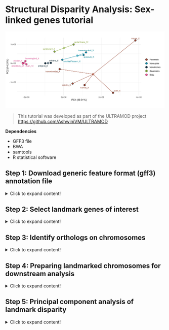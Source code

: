 # Structural Disparity Analysis: Sex-linked genes tutorial

![Amniote_header](https://github.com/nhm-herpetology/genomic-disparity/blob/main/Amniote-busco/Amniote_header.jpg)

>This tutorial was developed as part of the ULTRAMOD project https://github.com/AshwiniVM/ULTRAMOD

**Dependencies**

* GFF3 file
* BWA
* samtools
* R statistical software
  

## Step 1: Download generic feature format (gff3) annotation file
<details>
  <summary>Click to expand content!</summary>

>In this tutorial we will use 16 species of amniote vertebrates from Lovell et al. [2022](https://elifesciences.org/articles/78526) and BUSCO landmarks assocaited with the human X chromosome. The groups include representatives from placental mammals, marsupial mammals, monotreme mammals, birds, and squamate reptiles.  

by Poikela et al. [2024](https://academic.oup.com/gbe/article/16/3/evae024/7628473)

Species | Name (Lovell et al.) | Group  | Chromosome
------------ | -------------  | ------------- | -------------
_Mus musculus_	| mouse | Placental | X 
_Choloepus hoffmannis_	| sloth | Placental | X 
_Homo sapiens_	| human | Placental | X 
_Tursiops truncatus_	| dolphin | Placental | X
_Rhinolophus ferrumequinum_	| horseshoeBat | Placental | X
_Sarcophilus harrisii_	| tasmaniandevil | Marsupial| X 
_Trichosurus vulpecula_	| brushtailPossum | Marsupial | X 
_Monodelphis domestica_	| opossum | Marsupial | X 
_Tachyglossus aculeatus_ | echidna | Monotreme | 6  
_Ornithorhynchus anatinus_	| platypus | Monotreme | 6
_Taeniopygia guttata_ | zebrafinch | Bird | 4A
_Cygnus olor_	| swan | Bird | 13
_Calypte anna_ | hummingbird | Bird | 4
_Gallus gallus_ | chicken | Bird | 4
_Lacerta agilis_ | sandLizard | Squamate | Z 
_Thamnophis elegans_ | garterSnake | Squamate | 12

**We will download the gff3 file from Lovell et al. (2022)** 

```  
wget https://github.com/jtlovell/GENESPACE_data/raw/refs/heads/master/vertebrates/gffWithOgs.txt.gz
```

Next, we will expand the file so that we can work with it in R

```  
gunzip gffWithOgs.txt.gz
```

There should now be a file called 'gffWithOgs.txt' in your directory. If not already in your R working directory, please move this file to the working directory before moving to Step 2.

</details>

## Step 2: Select landmark genes of interest
<details>
  <summary>Click to expand content!</summary>

In this example we have selected human X-linked BUSCO genes for use as landmarks. To identify these in the gff3 file we will need to use several R packages.

```  
library(tidyr)
library(dplyr)
library(vegan)
library(stringr)
```

Now let's load the gff3 file into R. We then need to make a function that will ensure gene_id name formats will not create errors during landmark identification. 

```  
original_data <- read.csv("gffWithOgs.csv", header = TRUE)

normalize_gene_id <- function(gene_id) {
  gene_id <- tolower(gene_id)      # Convert to lowercase
  gene_id <- str_replace_all(gene_id, "[-_]", "")  # Remove hyphens and underscores
  return(gene_id)
}

```

Next, we will extract and normalize all BUSCO genes that are located on the human X chromosome

```
human_X_genes <- original_data %>%
  filter(genome == "human" & chr == "X") %>%
  mutate(id = normalize_gene_id(id)) %>%  # Apply normalization function
  select(id)
count(human_X_genes)

```

The count read command should report there are 1838 BUSCO genes on the human X chromosome. Now we will move to Step 3 where find occurences of these genes in other speceis and then create a curated list of landmarks found in a single genomic region across all species. 

  </details>

  ## Step 3: Identify orthologs on chromosomes
<details>
  <summary>Click to expand content!</summary>

Now that we have the genes of interest identified, we can locate them on other genome asseblies in the gff3 annotation file. First, we need to normalize the gene IDs and then find occurrences of them in non-human species included in the file.

```  
original_data <- original_data %>%
  mutate(id = normalize_gene_id(id))

gene_occurrences <- original_data %>%
  filter(id %in% human_X_genes$id)

```

Next, we will count the number of unique chromosomes in each species that contain human X-linked genes.

```

chr_counts <- gene_occurrences %>%
  group_by(genome) %>%
  summarise(matching_chromosomes = n_distinct(chr))  # Count distinct chromosomes per species

chr_counts

```

The final command 'chr_counts' should produce this table: 

genome | matching_chromosomes
------------ | ------------- 
brushtailPossum	| 16 
chicken	| 23 
dolphin | 4
echidna | 4
garterSnake | 9
hoseshowBat | 3
human | 1
hummingbird | 6
mouse | 13
opossum | 15
platypus | 4
sandLizard | 8
sloth | 14
swan | 7
tasmaniandevil | 6
zebrafinch | 7

Instead of listing them in a table, we can confirm that all 16 species have matching chromosomes using the following commands. 

```  
write.csv(chr_counts, "matching_chromosomes_tohumanX.csv", row.names = FALSE)

cat("Number of species with matching chromosomes:", nrow(chr_counts), "\n")

print(chr_counts) 

```

This should result in R telling you 'Number of species with matching chromosomes: 16'. The next series of commands will identify a set of 16 chromosomes (one for each species) with common human X-linked BUSCO genes on them. First, we count the number of genes appearing on each species chromosomes.

```

total_genes_in_human_X <- nrow(human_X_genes)

gene_counts_per_chr <- gene_occurrences %>%
  group_by(genome, chr) %>%
  summarise(matching_gene_count = n(), .groups = "drop")  # Count genes per species' chromosome

```

Next, we will filter chromosomes from all of the species so that we only keep chromosomes with at least 1/8 of the human X-linked genes. This is an arbitraty threshold that you may want to experiment with when using this appraoch with other datasets.  

```

gene_proportions <- gene_counts_per_chr %>%
  mutate(proportion = matching_gene_count / total_genes_in_human_X) %>%
  filter(proportion >= 1/8)

print(gene_proportions, n = 23)

```

The last command here should produce the following table. 

genome | matching_chromosomes | matching_gene_count | proportion
------------ | ------------- | ------------- | ------------- 
brushtailPossum | 2           |        137  |    0.163
brushtailPossum | X             |        193  |   0.230
chicken     |    1             |        136  |    0.162
chicken     |    4             |        249  |    0.297
dolphin     |    X             |        568  |    0.678
echidna     |    6             |        352  |    0.420
garterSnake |    12            |       212  |    0.253
horseshoeBat |    1             |        591  |    0.705
human       |    X             |        838  |    1    
hummingbird |    1             |        127  |    0.152
hummingbird |    4             |        236  |    0.282
mouse       |    X             |        588  |    0.702
opossum     |   X             |        291  |    0.347
platypus    |    6             |        355  |    0.424
sandLizard  |    4             |        122  |    0.146
sandLizard  |    Z             |        221  |    0.264
sloth       |    X             |        419  |    0.5  
swan        |    1             |        130  |    0.155
swan         |   13            |        251  |    0.300
tasmaniandevil | 3             |        147  |    0.175
tasmaniandevil | X             |        332  |    0.396
zebrafinch     | 1             |        128  |    0.153
zebrafinch     | 4A            |        243  |    0.290

This indicates which chromosomes share the highest proportion of X-linked BUSCO landmarks with the human X chromosome. We can see taht most distantly related species have two chromosomes with matching genes whereas closely realted speceis (e.g. other placental mammals) have a single matched chromosome (also the X chromosome). Note: horseshoeBat chromosome 1 is equivalent to the X chromosome in this species. 

Now we will save these results and extract the species and chromosomes that pass filtering

```
write.csv(gene_proportions, "filtered_proportion_matching_humanX.csv", row.names = FALSE)

filtered_chromosomes <- gene_proportions %>%
  select(genome, chr) 

filtered_gene_data <- original_data %>%
  inner_join(filtered_chromosomes, by = c("genome", "chr"))

gene_counts <- filtered_gene_data %>%
  group_by(id) %>%
  summarise(species_count = n_distinct(genome), .groups = "drop")

total_species <- n_distinct(filtered_gene_data$genome)

conserved_genes <- gene_counts %>%
  filter(species_count == total_species) %>%
  select(id)

nrow(conserved_genes)

```

The final command should report that there are 53 genes across a single set of chromosomes for the 16 species. This represents a maximized number of landmarks on a single chromosome. Now we merge the gene IDs back with the position data and export a positions spreadsheet for further preparation. 

```
conserved_gene_data <- filtered_gene_data %>%
  filter(id %in% conserved_genes$id)

write.csv(conserved_gene_data, "conserved_landmarks_humanX.csv", row.names = FALSE)

```

A final checking step was developed to confirm that one chromosome per species is included in your exported spreadsheet. 

```
conserved_gene_data <- read.csv("conserved_landmarks_humanX.csv")

chromosome_count_per_species <- conserved_gene_data %>%
  group_by(genome) %>%
  summarise(unique_chromosomes = n_distinct(chr), .groups = "drop")

print(chromosome_count_per_species)

```

The last command should result in the following table which confirms that there is only one chromosome per species in the filtered dataset.

genome | unique_chromosomes
------------ | ------------- 
   genome   |       unique_chromosomes
brushtailPossum    |              1
chicken            |              1
dolphin            |              1
echidna            |              1
garterSnake        |              1
horseshoeBat       |              1
human              |              1
hummingbird        |              1
mouse              |              1
opossum            |             1
platypus           |             1
sandLizard         |              1
sloth              |              1
swan               |              1
tasmaniandevil     |              1
zebrafinch         |              1

Now we are ready to proceed to Step 4 where we will prepare our spreadsheet for structural disparity analysis. 

  </details>
  
  ## Step 4: Preparing landmarked chromosomes for downstream analysis
<details>
  <summary>Click to expand content!</summary>

To prepare our filtered list of chromosomes for downstream analysis we first need to combine species names with chromosome identities and pivot the table. 


```

conserved_gene_data <- conserved_gene_data %>%
  mutate(genome_chr = paste(genome, chr, sep = "_"))

gene_position_data <- conserved_gene_data %>%
  select(genome_chr, id, start)

gene_position_matrix <- gene_position_data %>%
  pivot_wider(names_from = id, values_from = start)

write.csv(gene_position_matrix, "gene_position_matrix.csv", row.names = FALSE)

```

Next we need assess if the orientation of the chromosomes is matched. 


  </details>

  ## Step 5: Principal component analysis of landmark disparity
<details>
  <summary>Click to expand content!</summary>

  </details>
